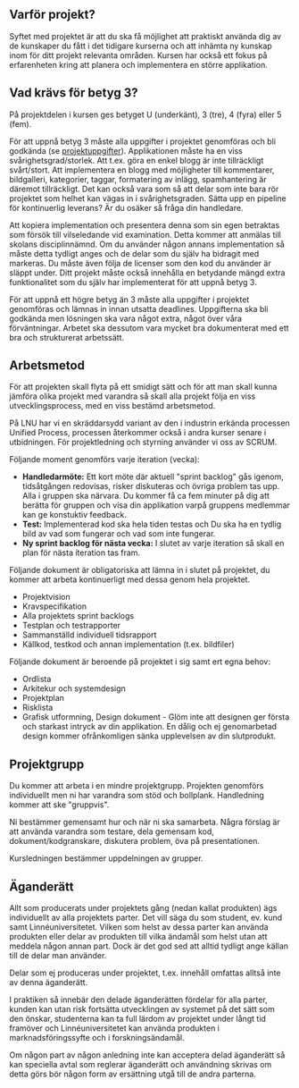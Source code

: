 ## Varför projekt?
Syftet med projektet är att du ska få möjlighet att praktiskt använda dig av de kunskaper du fått i det tidigare kurserna och att inhämta ny kunskap inom för ditt projekt relevanta områden. Kursen har också ett fokus på erfarenheten kring att planera och implementera en större applikation.

## Vad krävs för betyg 3?
På projektdelen i kursen ges betyget U (underkänt), 3 (tre), 4 (fyra) eller 5 (fem).

För att uppnå betyg 3 måste alla uppgifter i projektet genomföras och bli godkända (se [projektuppgifter](http://coursepress.lnu.se/kurs/individuellt-mjukvaruutvecklingsprojekt/projektet/projektuppgifter/)).
Applikationen måste ha en viss svårighetsgrad/storlek. Att t.ex. göra en enkel blogg är inte tillräckligt svårt/stort. Att implementera en blogg med möjligheter till kommentarer, bildgalleri, kategorier, taggar, formatering av inlägg, spamhantering är däremot tillräckligt. Det kan också vara som så att delar som inte bara rör projektet som helhet kan vägas in i svårighetsgraden. Sätta upp en pipeline för kontinuerlig leverans? Är du osäker så fråga din handledare.

Att kopiera implementation och presentera denna som sin egen betraktas som försök till vilseledande vid examination. Detta kommer att anmälas till skolans disciplinnämnd. Om du använder någon annans implementation så måste detta tydligt anges och de delar som du själv ha bidragit med markeras. Du måste även följa de licenser som den kod du använder är släppt under. Ditt projekt måste också innehålla en betydande mängd extra funktionalitet som du själv har implementerat för att uppnå betyg 3.

För att uppnå ett högre betyg än 3 måste alla uppgifter i projektet genomföras och lämnas in innan utsatta deadlines. Uppgifterna ska bli godkända men lösningen ska vara något extra, något över våra förväntningar. Arbetet ska dessutom vara mycket bra dokumenterat med ett bra och strukturerat arbetssätt.

## Arbetsmetod
För att projekten skall flyta på ett smidigt sätt och för att man skall kunna jämföra olika projekt med varandra så skall alla projekt följa en viss utvecklingsprocess, med en viss bestämd arbetsmetod.

På LNU har vi en skräddarsydd variant av den i industrin erkända processen Unified Process, processen återkommer också i andra kurser senare i utbidningen. För projektledning och styrning använder vi oss av SCRUM.

Följande moment genomförs varje iteration (vecka):

* **Handledarmöte:** Ett kort möte där aktuell "sprint backlog" gås igenom, tidsåtgången redovisas, risker diskuteras och övriga problem tas upp. Alla i gruppen ska närvara. Du kommer få ca fem minuter på dig att berätta för gruppen och visa din applikation varpå gruppens medlemmar kan ge konstuktiv feedback.
* **Test:** Implementerad kod ska hela tiden testas och Du ska ha en tydlig bild av vad som fungerar och vad som inte fungerar.
* **Ny sprint backlog för nästa vecka:** I slutet av varje iteration så skall en plan för nästa iteration tas fram.

Följande dokument är obligatoriska att lämna in i slutet på projektet, du kommer att arbeta kontinuerligt med dessa genom hela projektet.

* Projektvision
* Kravspecifikation
* Alla projektets sprint backlogs
* Testplan och testrapporter
* Sammanställd individuell tidsrapport
* Källkod, testkod och annan implementation (t.ex. bildfiler)

Följande dokument är beroende på projektet i sig samt ert egna behov:
* Ordlista
* Arkitekur och systemdesign
* Projektplan
* Risklista
* Grafisk utformning, Design dokument - Glöm inte att designen ger första och starkast intryck av din applikation. En dålig och ej genomarbetad design kommer ofrånkomligen sänka upplevelsen av din slutprodukt. 

## Projektgrupp
Du kommer att arbeta i en mindre projektgrupp. Projekten genomförs individuellt men ni har varandra som stöd och bollplank. Handledning kommer att ske "gruppvis".

Ni bestämmer gemensamt hur och när ni ska samarbeta. Några förslag är att använda varandra som testare, dela gemensam kod, dokument/kodgranskare, diskutera problem, öva på presentationen. 

Kursledningen bestämmer uppdelningen av grupper.

## Äganderätt
Allt som producerats under projektets gång (nedan kallat produkten) ägs individuellt av alla projektets parter. Det vill säga du som student, ev. kund samt Linnéuniversitetet. Vilken som helst av dessa parter kan använda produkten eller delar av produkten till vilka ändamål som helst utan att meddela någon annan part. Dock är det god sed att alltid tydligt ange källan till de delar man använder.

Delar som ej produceras under projektet, t.ex. innehåll omfattas alltså inte av denna äganderätt.

I praktiken så innebär den delade äganderätten fördelar för alla parter, kunden kan utan risk fortsätta utvecklingen av systemet på det sätt som den önskar, studenterna kan ta full lärdom av projektet under långt tid framöver och Linnéuniversitetet kan använda produkten i marknadsföringssyfte och i forskningsändamål.

Om någon part av någon anledning inte kan acceptera delad äganderätt så kan speciella avtal som reglerar äganderätt och användning skrivas om detta görs bör någon form av ersättning utgå till de andra parterna.
